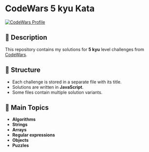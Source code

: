 # CodeWars 5 kyu Kata

[![CodeWars Profile](https://www.codewars.com/users/Nathan_Bailie/badges/large)](https://www.codewars.com/users/Nathan_Bailie)

## 📌 Description

This repository contains my solutions for **5 kyu** level challenges from [CodeWars](https://www.codewars.com/).

## 📂 Structure

- Each challenge is stored in a separate file with its title.
- Solutions are written in **JavaScript**.
- Some files contain multiple solution variants.

## 🚀 Main Topics

- **Algorithms**
- **Strings**
- **Arrays**
- **Regular expressions**
- **Objects**
- **Puzzles**
